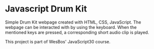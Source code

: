 # Javascript Drum Kit

Simple Drum Kit webpage created with HTML, CSS, JavaScript. The webpage can be interacted with by using the keyboard. When the mentioned keys are pressed, a corresponding short audio clip is played.

This project is part of WesBos' JavaScript30 course.
